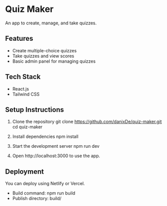 # Quiz Maker

An app to create, manage, and take quizzes.

## Features
- Create multiple-choice quizzes
- Take quizzes and view scores
- Basic admin panel for managing quizzes

## Tech Stack
- React.js
- Tailwind CSS 

## Setup Instructions

1. Clone the repository
   git clone https://github.com/danixDe/quiz-maker.git
   cd quiz-maker

2. Install dependencies
   npm install

3. Start the development server
   npm run dev

4. Open http://localhost:3000 to use the app.

## Deployment

You can deploy using Netlify or Vercel.

- Build command: npm run build
- Publish directory: build/

